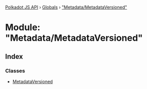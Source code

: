 [Polkadot JS API](../README.md) › [Globals](../globals.md) › ["Metadata/MetadataVersioned"](_metadata_metadataversioned_.md)

# Module: "Metadata/MetadataVersioned"

## Index

### Classes

* [MetadataVersioned](../classes/_metadata_metadataversioned_.metadataversioned.md)
